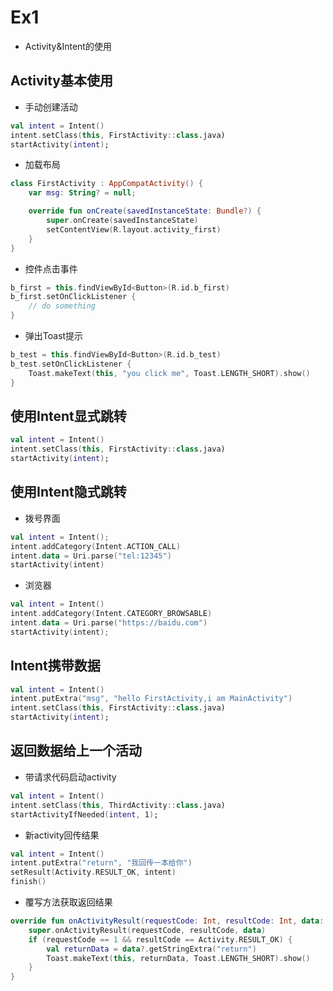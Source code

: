 # Ex1

* Activity&Intent的使用

## Activity基本使用

* 手动创建活动

```kotlin
val intent = Intent()
intent.setClass(this, FirstActivity::class.java)
startActivity(intent);
```

* 加载布局

```kotlin
class FirstActivity : AppCompatActivity() {
    var msg: String? = null;

    override fun onCreate(savedInstanceState: Bundle?) {
        super.onCreate(savedInstanceState)
        setContentView(R.layout.activity_first)
    }
}
```

* 控件点击事件

```kotlin
b_first = this.findViewById<Button>(R.id.b_first)
b_first.setOnClickListener {
    // do something
}
```

* 弹出Toast提示

```kotlin
b_test = this.findViewById<Button>(R.id.b_test)
b_test.setOnClickListener {
    Toast.makeText(this, "you click me", Toast.LENGTH_SHORT).show()
}
```

## 使用Intent显式跳转

```kotlin
val intent = Intent()
intent.setClass(this, FirstActivity::class.java)
startActivity(intent);
```

## 使用Intent隐式跳转

* 拨号界面

```kotlin
val intent = Intent();
intent.addCategory(Intent.ACTION_CALL)
intent.data = Uri.parse("tel:12345")
startActivity(intent)
```

* 浏览器

```kotlin
val intent = Intent()
intent.addCategory(Intent.CATEGORY_BROWSABLE)
intent.data = Uri.parse("https://baidu.com")
startActivity(intent);
```

## Intent携带数据

```kotlin
val intent = Intent()
intent.putExtra("msg", "hello FirstActivity,i am MainActivity")
intent.setClass(this, FirstActivity::class.java)
startActivity(intent);
```

## 返回数据给上一个活动

* 带请求代码启动activity

```kotlin
val intent = Intent()
intent.setClass(this, ThirdActivity::class.java)
startActivityIfNeeded(intent, 1);
```

* 新activity回传结果

```kotlin
val intent = Intent()
intent.putExtra("return", "我回传一本给你")
setResult(Activity.RESULT_OK, intent)
finish()
```

* 覆写方法获取返回结果

```kotlin
override fun onActivityResult(requestCode: Int, resultCode: Int, data: Intent?) {
    super.onActivityResult(requestCode, resultCode, data)
    if (requestCode == 1 && resultCode == Activity.RESULT_OK) {
        val returnData = data?.getStringExtra("return")
        Toast.makeText(this, returnData, Toast.LENGTH_SHORT).show()
    }
}
```
